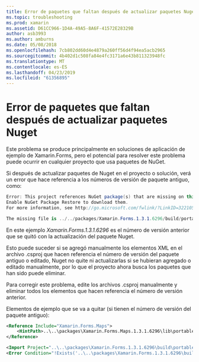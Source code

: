 ```yaml
---
title: Error de paquetes que faltan después de actualizar paquetes Nuget
ms.topic: troubleshooting
ms.prod: xamarin
ms.assetid: D61CC966-1D4A-49A5-8A6F-41572E28329B
author: asb3993
ms.author: amburns
ms.date: 05/08/2018
ms.openlocfilehash: 7cb802dd60d4e4879a260ff56d4f94ea5acb2965
ms.sourcegitcommit: 4b402d1c508fa84e4fc3171a6e43b811323948fc
ms.translationtype: MT
ms.contentlocale: es-ES
ms.lasthandoff: 04/23/2019
ms.locfileid: "61356895"
---
```

# <a name="missing-packages-error-after-updating-nuget-packages"></a>Error de paquetes que faltan después de actualizar paquetes Nuget

Este problema se produce principalmente en soluciones de aplicación de ejemplo de Xamarin.Forms, pero el potencial para resolver este problema puede ocurrir en cualquier proyecto que usa paquetes de NuGet. 

Si después de actualizar paquetes de Nuget en el proyecto o solución, verá un error que hace referencia a los números de versión de paquete antiguo, como:

```csharp
Error: This project references NuGet package(s) that are missing on this computer.
Enable NuGet Package Restore to download them.  
For more information, see http://go.microsoft.com/fwlink/?LinkID=322105

The missing file is ../../packages/Xamarin.Forms.1.3.1.6296/build/portable-win+net45+wp80+MonoAndroid10+MonoTouch10+Xamarin.iOS10/Xamarin.Forms.targets. (FormsGallery)
```

En este ejemplo *Xamarin.Forms.1.3.1.6296* es el número de versión anterior que se quitó con la actualización del paquete Nuget.

Esto puede suceder si se agregó manualmente los elementos XML en el archivo .csproj que hacen referencia el número de versión del paquete antiguo o editado, Nuget no quite ni actualizarlas si se hubieran agregado o editado manualmente, por lo que el proyecto ahora busca los paquetes que han sido puede eliminar. 

Para corregir este problema, edite los archivos .csproj manualmente y eliminar todos los elementos que hacen referencia el número de versión anterior. 

Elementos de ejemplo que se va a quitar (si tienen el número de versión del paquete antiguo):

```xml
<Reference Include="Xamarin.Forms.Maps">
    <HintPath>..\..\packages\Xamarin.Forms.Maps.1.3.1.6296\lib\portable-win+net45+wp80+MonoAndroid10+MonoTouch10+Xamarin.iOS10\Xamarin.Forms.Maps.dll</HintPath>
</Reference>

<Import Project="..\..\packages\Xamarin.Forms.1.3.1.6296\build\portable-win+net45+wp80+MonoAndroid10+MonoTouch10+Xamarin.iOS10\Xamarin.Forms.targets" Condition="Exists('..\..\packages\Xamarin.Forms.1.3.1.6296\build\portable-win+net45+wp80+MonoAndroid10+MonoTouch10+Xamarin.iOS10\Xamarin.Forms.targets')" />
<Error Condition="!Exists('..\..\packages\Xamarin.Forms.1.3.1.6296\build\portable-win+net45+wp80+MonoAndroid10+MonoTouch10+Xamarin.iOS10\Xamarin.Forms.targets')" Text="$([System.String]::Format('$(ErrorText)', '..\..\packages\Xamarin.Forms.1.3.1.6296\build\portable-win+net45+wp80+MonoAndroid10+MonoTouch10+Xamarin.iOS10\Xamarin.Forms.targets'))" />
```